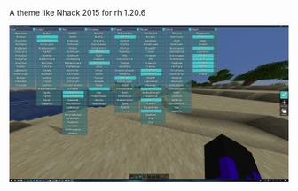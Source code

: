 A theme like Nhack 2015 for rh 1.20.6

![Gui screenshot](https://github.com/h1tm4nqq/Nhack-theme/blob/main/gui.png?raw=true)
